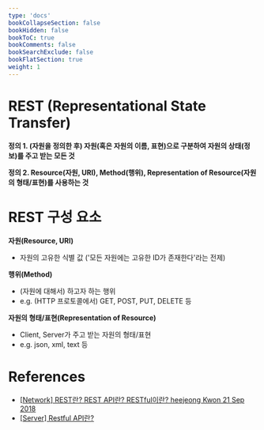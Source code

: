 ```yaml
---
type: 'docs'
bookCollapseSection: false
bookHidden: false
bookToC: true
bookComments: false
bookSearchExclude: false
bookFlatSection: true
weight: 1
---
```


# REST (Representational State Transfer)

**정의 1. (자원을 정의한 후) 자원(혹은 자원의 이름, 표현)으로 구분하여 자원의 상태(정보)를 주고 받는 모든 것**

**정의 2. Resource(자원, URI), Method(행위), Representation of Resource(자원의 형태/표현)를 사용하는 것**

# REST 구성 요소

**자원(Resource, URI)**

- 자원의 고유한 식별 값 ('모든 자원에는 고유한 ID가 존재한다'라는 전제)

**행위(Method)**

- (자원에 대해서) 하고자 하는 행위
- e.g. (HTTP 프로토콜에서) GET, POST, PUT, DELETE 등

**자원의 형태/표현(Representation of Resource)**

- Client, Server가 주고  받는 자원의 형태/표현
- e.g. json, xml, text 등

# References
- [[Network] REST란? REST API란? RESTful이란?
heejeong Kwon 21 Sep 2018
](https://gmlwjd9405.github.io/2018/09/21/rest-and-restful.html)
- [[Server] Restful API란?](https://mangkyu.tistory.com/46)